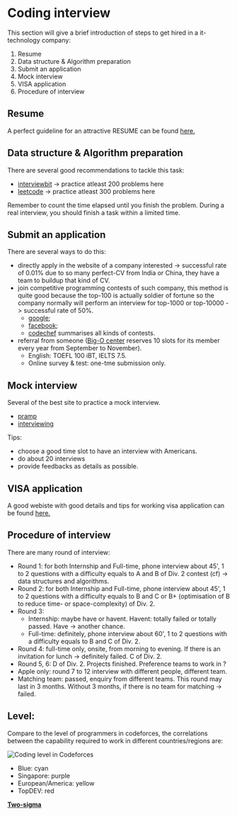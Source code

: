 # Coding interview
This section will give a brief introduction of steps to get hired in a it-technology company:

1. Resume 
2. Data structure & Algorithm preparation
3. Submit an application
4. Mock interview
5. VISA application
6. Procedure of interview


## Resume
A perfect guideline for an attractive RESUME can be found [here.](https://www.careercup.com/resume/)


## Data structure & Algorithm preparation
There are several good recommendations to tackle this task:

* [interviewbit](https://www.interviewbit.com/practice/) -&gt; practice atleast 200 problems here
* [leetcode](https://leetcode.com/problemset) -&gt; practice atleast 300 problems here

Remember to count the time elapsed until you finish the problem. During a real interview, you should finish a task within a limited time.


## Submit an application
There are several ways to do this:

* directly apply in the website of a company interested -&gt; successful rate of 0.01% due to so many perfect-CV from India or China, they have a team to buildup that kind of CV.
* join competitive programming contests of such company, this method is quite good because the top-100 is actually soldier of fortune so the company normally will perform an interview for top-1000 or top-10000 -&gt; successful rate of 50%.
  * [google](https://codingcompetitions.withgoogle.com/codejam);
  * [facebook](https://www.facebook.com/hackercup/contest);
  * [codechef](https://www.codechef.com/) summarises all kinds of contests.
* referral from someone \([Big-O center](http://bigocoding.com/) reserves 10 slots for its member every year from September to November\).
  * English: TOEFL 100 iBT, IELTS 7.5.
  * Online survey & test: one-tme submission only. 


## Mock interview
Several of the best site to practice a mock interview.

* [pramp](https://www.pramp.com/)
* [interviewing](https://interviewing.io/) 

Tips:

* choose a good time slot to have an interview with Americans.
* do about 20 interviews 
* provide feedbacks as details as possible.


## VISA application
A good webiste with good details and tips for working visa application can be found [here.](https://www.myvisajobs.com/)


## Procedure of interview
There are many round of interview:

* Round 1: for both Internship and Full-time, phone interview about 45', 1 to 2 questions with a difficulty equals to A and B of Div. 2 contest \(cf\) -&gt; data structures and algorithms.
* Round 2: for both Internship and Full-time, phone interview about 45', 1 to 2 questions with a difficulty equals to B and C or B+ \(optimisation of B to reduce time- or space-complexity\) of Div. 2.
* Round 3: 
  * Internship: maybe have or havent. Havent: totally failed or totally passed. Have -&gt; another chance.
  * Full-time: definitely, phone interview about 60', 1 to 2 questions with a difficulty equals to B and C of Div. 2.
* Round 4: full-time only, onsite, from morning to evening. If there is an invitation for lunch -&gt; definitely failed. C of Div. 2.
* Round 5, 6: D of Div. 2. Projects finished. Preference teams to work in ?
* Apple only: round 7 to 12 interview with different people, different team. 
* Matching team: passed, enquiry from different teams. This round may last in 3 months. Without 3 months, if there is no team for matching -&gt; failed.


## Level:
Compare to the level of programmers in codeforces, the correlations between the capability required to work in different countries/regions are:

![Coding level in Codeforces](../../.gitbook/assets/level.png)

* Blue: cyan
* Singapore: purple
* European/America: yellow
* TopDEV: red

[**Two-sigma**](https://www.twosigma.com/)

